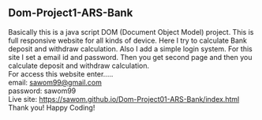 ## Dom-Project1-ARS-Bank

Basically this is a java script DOM (Document Object Model) project.
This is full responsive website for all kinds of device. Here I try to calculate Bank deposit and withdraw calculation. Also I add a simple login system.
For this site I set a email id and password. Then you get second page and then you calculate deposit and withdraw calculation. <br>
For access this website enter.....  <br>
email: sawom99@gmail.com  <br>
password: sawom99 <br>
Live site:  https://sawom.github.io/Dom-Project01-ARS-Bank/index.html
Thank you!
Happy Coding!
